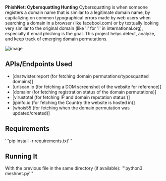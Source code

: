 **PhishNet: Cybersquatting Hunting**
Cybersquatting is when someone registers a domain name that is similar to a legitimate domain name, by capitalizing on common typographical errors made by web users when searching a domain in a browser (like facebool.com) or by textually looking very similar to the original domain (like 'l' for 'i' in internatlonal.org), especially if email phishing is the goal. This project helps detect, analyze, and keep track of emerging domain permutations. 

![image](https://github.com/srothlisberger6361/PhishNet/assets/39919375/e358d10d-c681-4622-9fd9-d6431b478e1b)
## APIs/Endpoints Used
* [dnstwister.report (for fetching domain permutations/typosquatted domains)]
* [urlscan.io (for fetching a DOM screenshot of the website for reference)]
* [domainr (for fetching registration status of the domain permutations)]
* [virustotal (for fetching IP and domain reputation status')]
* [ipinfo.io (for fetching the Country the website is hosted in)]
* [whois55 (for fetching when the domain permutation was updated/created)]
## Requirements
'''pip install -r requirements.txt'''
## Running It
With the previous file in the same directory (if available):
'''python3 meshnet.py'''

